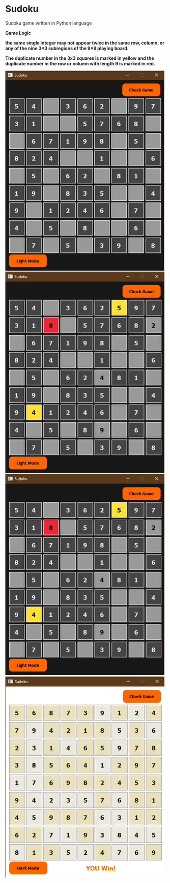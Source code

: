 # Sudoku
<p>Sudoku game written in Python language</p>
<p><b>Game Logic</p><b/>
<p>the same single integer may not appear twice in the same row, column, or any of the nine 3×3 subregions of the 9×9 playing board.</p>
<p>The duplicate number in the 3x3 squares is marked in yellow and the duplicate number in the row or column with length 9 is marked in red.
</p>
<img src="images/1.png" width="500">
<img src="images/2.png" width="500">
<img src="images/3.png" width="500">
<img src="images/4.png" width="500">
